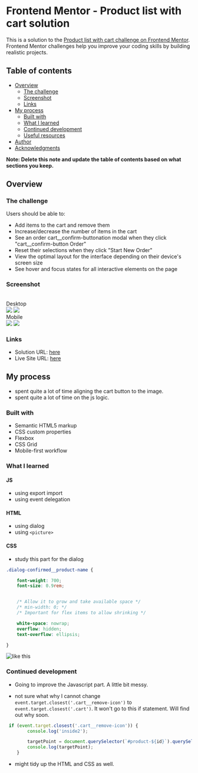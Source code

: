 # Frontend Mentor - Product list with cart solution

This is a solution to the [Product list with cart challenge on Frontend Mentor](https://www.frontendmentor.io/challenges/product-list-with-cart-5MmqLVAp_d). Frontend Mentor challenges help you improve your coding skills by building realistic projects.

## Table of contents

- [Overview](#overview)
  - [The challenge](#the-challenge)
  - [Screenshot](#screenshot)
  - [Links](#links)
- [My process](#my-process)
  - [Built with](#built-with)
  - [What I learned](#what-i-learned)
  - [Continued development](#continued-development)
  - [Useful resources](#useful-resources)
- [Author](#author)
- [Acknowledgments](#acknowledgments)

**Note: Delete this note and update the table of contents based on what sections you keep.**

## Overview

### The challenge

Users should be able to:

- Add items to the cart and remove them
- Increase/decrease the number of items in the cart
- See an order cart__confirm-buttonation modal when they click "cart__confirm-button Order"
- Reset their selections when they click "Start New Order"
- View the optimal layout for the interface depending on their device's screen size
- See hover and focus states for all interactive elements on the page

### Screenshot
 <br>Desktop <br>
![](./desktop%20Screenshot%202025-05-04%20at%2018-09-46%20Frontend%20Mentor%20Product%20list%20with%20cart.png)
![](./dekstop%20modal%20Screenshot%202025-05-04%20at%2018-14-31%20Frontend%20Mentor%20Product%20list%20with%20cart.png)
 <br>Mobile <br>
![](./mobile%20Screenshot%202025-05-04%20at%2018-10-23%20Frontend%20Mentor%20Product%20list%20with%20cart.png)
![](./mobile%20modal%20Screenshot%202025-05-04%20at%2018-10-34%20Frontend%20Mentor%20Product%20list%20with%20cart.png)


### Links

- Solution URL: [here](https://www.frontendmentor.io/solutions/responsive-product-list-with-cart-solution-ZAVv2G077e)
- Live Site URL: [here](https://fem-product-list-with-cart-raysh3n.netlify.app/)

## My process
 - spent quite a lot of time aligning the cart button to the image. 
 - spent quite a lot of time on the js logic. 



### Built with

- Semantic HTML5 markup
- CSS custom properties
- Flexbox
- CSS Grid
- Mobile-first workflow


### What I learned
#### JS
- using export import
- using event delegation


#### HTML 
- using dialog 
- using `<picture>`   


#### CSS
- study this part for the dialog 
```css
.dialog-confirmed__product-name {

    font-weight: 700;
    font-size: 0.9rem;


    /* Allow it to grow and take available space */
    /* min-width: 0; */
    /* Important for flex items to allow shrinking */

    white-space: nowrap;
    overflow: hidden;
    text-overflow: ellipsis;

}
```
![like this](./overflow%20Screenshot%202025-05-04%20182400.png)




### Continued development
- Going to improve the Javascript part. A little bit messy. 


- not sure what why I cannot change `event.target.closest('.cart__remove-icon')` to `event.target.closest('.cart')`. It won't go to this if statement. Will find out why soon.

```js
 if (event.target.closest('.cart__remove-icon')) { 
        console.log('inside2');

        targetPoint = document.querySelector(`#product-${id}`).querySelector('.product__add-cart-button-quantity');
        console.log(targetPoint);
    }
```
   

- might tidy up the HTML and CSS as well. 
